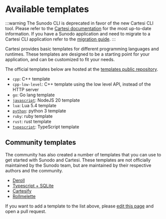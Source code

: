# Available templates

:::warning
The Sunodo CLI is deprecated in favor of the new Cartesi CLI tool. Please refer to the [Cartesi documentation](https://docs.cartesi.io) for the most up-to-date information. If you have a Sunodo application and need to migrate to a Cartesi CLI application refer to the [migration guide](/guide/introduction/migrating).
:::

Cartesi provides basic templates for different programming languages and runtimes. These templates are designed to be a starting point for your application, and can be customized to fit your needs.

The official templates below are hosted at the [templates public repository](https://github.com/cartesi/application-templates).

-   `cpp`: C++ template
-   `cpp-low-level`: C++ template using the low level API, instead of the HTTP server
-   `go`: Go lang template
-   [`javascript`](https://github.com/cartesi/application-templates/blob/main/javascript/README.md): NodeJS 20 template
-   `lua`: Lua 5.4 template
-   [`python`](https://github.com/cartesi/application-templates/blob/main/python/README.md): python 3 template
-   `ruby`: ruby template
-   `rust`: rust template
-   [`typescript`](https://github.com/cartesi/application-templates/blob/main/typescript/README.md): TypeScript template

## Community templates

The community has also created a number of templates that you can use to get started with Sunodo and Cartesi. These templates are not officially maintained by the Sunodo team, but are maintained by their respective authors and the community.

-   [Deroll](https://github.com/tuler/deroll-template)
-   [Typescript + SQLite](https://github.com/doiim/cartesi-ts-sqlite)
-   [Cartesify](https://github.com/Calindra/cartesify-template)
-   [Rollmelette](https://github.com/gligneul/rollmelette-template)

If you want to add a template to the list above, please [edit this page](https://github.com/sunodo/sunodo/edit/main/apps/docs/guide/creating/available-templates.md) and open a pull request.
